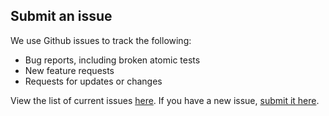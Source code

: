 ## Submit an issue

We use Github issues to track the following:

- Bug reports, including broken atomic tests
- New feature requests
- Requests for updates or changes

View the list of current issues [here](https://github.com/redcanaryco/atomic-red-team/issues).
If you have a new issue, [submit it here](https://github.com/redcanaryco/atomic-red-team/issues/new/choose).
